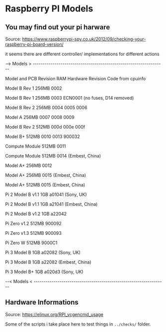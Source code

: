 # Raspberry PI Models


## You may find out your pi harware

Source: https://www.raspberrypi-spy.co.uk/2012/09/checking-your-raspberry-pi-board-version/

it seems there are different controller/ implementations for different actions

--> Models > ------------------------------------------------------------------

Model and PCB Revision          RAM     Hardware Revision Code from cpuinfo

Model B Rev 1                  256MB    0002

Model B Rev 1                  256MB    0003
ECN0001 (no fuses, D14 removed)
                                      
                                      
Model B Rev 2                  256MB    0004
                                        0005
                                        0006
                                      
                                      
Model A                         256MB   0007
                                        0008
                                        0009
                                      
                                      
Model B Rev 2                   512MB   000d
                                        000e
                                        000f
                                      
                                      
Model B+                        512MB   0010
                                        0013
                                        900032
                                      
Compute Module                  512MB   0011

Compute Module                  512MB   0014 (Embest, China)

Model A+                        256MB   0012

Model A+                        256MB   0015 (Embest, China)

Model A+                        512MB   0015 (Embest, China)

Pi 2 Model B v1.1               1GB     a01041 (Sony, UK)

Pi 2 Model B v1.1               1GB     a21041 (Embest, China)

Pi 2 Model B v1.2               1GB     a22042

Pi Zero v1.2                    512MB   900092

Pi Zero v1.3                    512MB   900093

Pi Zero W                       512MB   9000C1

Pi 3 Model B                    1GB     a02082 (Sony, UK)

Pi 3 Model B                    1GB     a22082 (Embest, China)

Pi 3 Model B+                   1GB     a020d3 (Sony, UK)

--< Models < ------------------------------------------------------------------


## Hardware Informations

Source: https://elinux.org/RPI_vcgencmd_usage

Some of the scripts i take place here to test things in `../checks/` folder.



